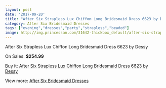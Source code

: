 ```yaml
---
layout: post
date: '2017-09-20'
title: "After Six Strapless Lux Chiffon Long Bridesmaid Dress 6623 by Dessy"
category: After Six Bridesmaid Dresses
tags: ["evening","dresses","party","strapless","beaded"]
image: http://img.princessan.com/31642-thickbox_default/after-six-strapless-lux-chiffon-long-bridesmaid-dress-6623-by-dessy.jpg
---
```

After Six Strapless Lux Chiffon Long Bridesmaid Dress 6623 by Dessy

On Sales: **$254.99**
<a href="https://www.princessan.com/en/14361-after-six-strapless-lux-chiffon-long-bridesmaid-dress-6623-by-dessy.html"><amp-img layout="responsive" width="600" height="600" src="//img.princessan.com/31642-thickbox_default/after-six-strapless-lux-chiffon-long-bridesmaid-dress-6623-by-dessy.jpg" alt="After Six Strapless Lux Chiffon Long Bridesmaid Dress 6623 by Dessy 0" /></a>

Buy it: [After Six Strapless Lux Chiffon Long Bridesmaid Dress 6623 by Dessy](https://www.princessan.com/en/14361-after-six-strapless-lux-chiffon-long-bridesmaid-dress-6623-by-dessy.html "After Six Strapless Lux Chiffon Long Bridesmaid Dress 6623 by Dessy")

View more: [After Six Bridesmaid Dresses](https://www.princessan.com/en/105- "After Six Bridesmaid Dresses")
